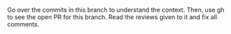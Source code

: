Go over the commits in this branch to understand the context. Then, use gh to see the open PR for this branch.
Read the reviews given to it and fix all comments.
